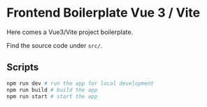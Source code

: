 # Frontend Boilerplate Vue 3 / Vite

Here comes a Vue3/Vite project boilerplate.

Find the source code under `src/`.

## Scripts

```bash
npm run dev # run the app for local development
npm run build # build the app
npm run start # start the app
```
